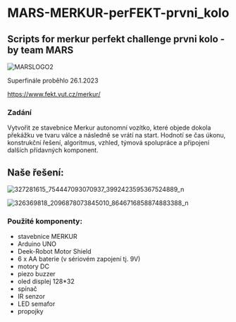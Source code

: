 # MARS-MERKUR-perFEKT-prvni_kolo

## Scripts for merkur perfekt challenge prvni kolo - by team MARS

![MARSLOGO2](https://user-images.githubusercontent.com/101503581/214957002-a75f8f91-1d16-4b58-8018-33c0e8f26aec.png)

Superfinále proběhlo 26.1.2023

https://www.fekt.vut.cz/merkur/

### Zadání
Vytvořit ze stavebnice Merkur autonomní vozítko, které objede dokola překážku ve tvaru válce a následně se vrátí na start.
Hodnotí se čas úkonu, konstrukční řešení, algoritmus, vzhled, týmová spolupráce a připojení dalších přídavných komponent.
  
## Naše řešení:

![327281615_754447093070937_3992423595367524889_n](https://user-images.githubusercontent.com/101503581/218809778-13e6ffec-7fcb-437f-a743-eacf96082afb.jpg)

![326369818_2096878073845010_8646716858874883388_n](https://user-images.githubusercontent.com/101503581/218809757-2f654665-f802-48dd-bc1b-feb165ebbe38.jpg)

### Použité komponenty:
  - stavebnice MERKUR
  - Arduino UNO
  - Deek-Robot Motor Shield
  - 6 x AA baterie (v sériovém zapojení tj. 9V)
  - motory DC
  - piezo buzzer
  - oled displej 128*32
  - spínač
  - IR senzor
  - LED semafor
  - propojky
